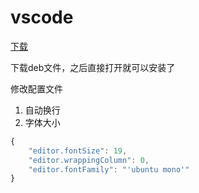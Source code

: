 # vscode

[下载](https://code.visualstudio.com/Download)

下载deb文件，之后直接打开就可以安装了


修改配置文件

1. 自动换行
2. 字体大小


```javascript
{
    "editor.fontSize": 19,
    "editor.wrappingColumn": 0,
    "editor.fontFamily": "'ubuntu mono'"
}
```